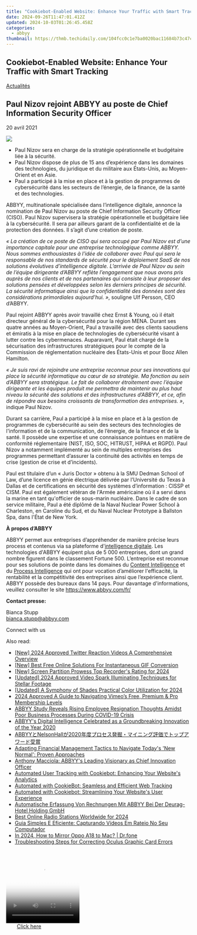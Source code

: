 ```yaml
---
title: "Cookiebot-Enabled Website: Enhance Your Traffic with Smart Tracking"
date: 2024-09-26T11:47:01.412Z
updated: 2024-10-03T01:26:45.458Z
categories:
  - abbyy
thumbnail: https://thmb.techidaily.com/104fcc0c1e7ba0020bac11684b73c47c97661f3e4742e08d1374a286a48bed4c.jpg
---
```


## Cookiebot-Enabled Website: Enhance Your Traffic with Smart Tracking

[Actualités](https://tools.techidaily.com/abbyy/products/)

## Paul Nizov rejoint ABBYY au poste de Chief Information Security Officer

20 avril 2021

![](https://content.abbyy.com/-/media/project/abbyy/abbyy/branchtemplates/shutterstock_1272462163_1296-x-729.jpg?h=729&iar=0&w=1296)

* Paul Nizov sera en charge de la stratégie opérationnelle et budgétaire liée à la sécurité.
* Paul Nizov dispose de plus de 15 ans d’expérience dans les domaines des technologies, du juridique et du militaire aux États-Unis, au Moyen-Orient et en Asie.
* Paul a participé à la mise en place et à la gestion de programmes de cybersécurité dans les secteurs de l’énergie, de la finance, de la santé et des technologies.

ABBYY, multinationale spécialisée dans l’intelligence digitale, annonce la nomination de Paul Nizov au poste de Chief Information Security Officer (CISO). Paul Nizov supervisera la stratégie opérationnelle et budgétaire liée à la cybersécurité. Il sera par ailleurs garant de la confidentialité et de la protection des données. Il s’agit d’une création de poste.

_« La création de ce poste de CISO qui sera occupé par Paul Nizov est d’une importance capitale pour une entreprise technologique comme ABBYY. Nous sommes enthousiastes à l’idée de collaborer avec Paul qui sera le responsable de nos standards de sécurité pour le déploiement SaaS de nos solutions évolutives d’intelligence digitale. L’arrivée de Paul Nizov au sein de l’équipe dirigeante d’ABBYY reflète l’engagement que nous avons pris auprès de nos clients et de nos partenaires qui consiste à leur proposer des solutions pensées et développées selon les derniers principes de sécurité. La sécurité informatique ainsi que la confidentialité des données sont des considérations primordiales aujourd’hui. »_, souligne Ulf Persson, CEO d’ABBYY.

Paul rejoint ABBYY après avoir travaillé chez Ernst & Young, où il était directeur général de la cybersécurité pour la région MENA. Durant ses quatre années au Moyen-Orient, Paul a travaillé avec des clients saoudiens et émiratis à la mise en place de technologies de cybersécurité visant à lutter contre les cybermenaces. Auparavant, Paul était chargé de la sécurisation des infrastructures stratégiques pour le compte de la Commission de réglementation nucléaire des États-Unis et pour Booz Allen Hamilton.

_« Je suis ravi de rejoindre une entreprise reconnue pour ses innovations qui place la sécurité informatique au cœur de sa stratégie. Ma fonction au sein d’ABBYY sera stratégique. Le fait de collaborer étroitement avec l’équipe dirigeante et les équipes produit me permettra de maintenir au plus haut niveau la sécurité des solutions et des infrastructures d’ABBYY, et ce, afin de répondre aux besoins croissants de transformation des entreprises. »_, indique Paul Nizov.

Durant sa carrière, Paul a participé à la mise en place et à la gestion de programmes de cybersécurité au sein des secteurs des technologies de l'information et de la communication, de l’énergie, de la finance et de la santé. Il possède une expertise et une connaissance pointues en matière de conformité réglementaire (NIST, ISO, SOC, HITRUST, HIPAA et RGPD). Paul Nizov a notamment implémenté au sein de multiples entreprises des programmes permettant d’assurer la continuité des activités en temps de crise (gestion de crise et d’incidents).

Paul est titulaire d’un « Juris Doctor » obtenu à la SMU Dedman School of Law, d’une licence en génie électrique délivrée par l’Université du Texas à Dallas et de certifications en sécurité des systèmes d’information : CISSP et CISM. Paul est également vétéran de l'Armée américaine où il a servi dans la marine en tant qu'officier de sous-marin nucléaire. Dans le cadre de son service militaire, Paul a été diplômé de la Naval Nuclear Power School à Charleston, en Caroline du Sud, et du Naval Nuclear Prototype à Ballston Spa, dans l'État de New York.

**À propos d’ABBYY**

ABBYY permet aux entreprises d’appréhender de manière précise leurs process et contenus via sa plateforme d'[intelligence digitale](https://tools.techidaily.com/abbyy/products/). Les technologies d'ABBYY équipent plus de 5 000 entreprises, dont un grand nombre figurent dans le classement Fortune 500\. L’entreprise est reconnue pour ses solutions de pointe dans les domaines du [Content Intelligence](https://tools.techidaily.com/abbyy/products/) et du [Process Intelligence](https://tools.techidaily.com/abbyy/products/) qui ont pour vocation d’améliorer l'efficacité, la rentabilité et la compétitivité des entreprises ainsi que l’expérience client. ABBYY possède des bureaux dans 14 pays. Pour davantage d'informations, veuillez consulter le site <https://www.abbyy.com/fr/>

**Contact presse:**

Bianca Stupp  
[bianca.stupp@abbyy.com](https://tools.techidaily.com/abbyy/products/)  
  
Connect with us

<ins class="adsbygoogle"
     style="display:block"
     data-ad-format="autorelaxed"
     data-ad-client="ca-pub-7571918770474297"
     data-ad-slot="1223367746"></ins>

<ins class="adsbygoogle"
     style="display:block"
     data-ad-client="ca-pub-7571918770474297"
     data-ad-slot="8358498916"
     data-ad-format="auto"
     data-full-width-responsive="true"></ins>

<span class="atpl-alsoreadstyle">Also read:</span>
<div><ul>
<li><a href="https://twitter-videos.techidaily.com/new-2024-approved-twitter-reaction-videos-a-comprehensive-overview/"><u>[New] 2024 Approved Twitter Reaction Videos A Comprehensive Overview</u></a></li>
<li><a href="https://extra-lessons.techidaily.com/new-best-free-online-solutions-for-instantaneous-gif-conversion/"><u>[New] Best Free Online Solutions For Instantaneous GIF Conversion</u></a></li>
<li><a href="https://digital-screen-recording.techidaily.com/new-screen-partition-prowess-top-recorders-rating-for-2024/"><u>[New] Screen Partition Prowess Top Recorder's Rating for 2024</u></a></li>
<li><a href="https://vp-tips.techidaily.com/updated-2024-approved-video-spark-illuminating-techniques-for-stellar-footage/"><u>[Updated] 2024 Approved Video Spark Illuminating Techniques for Stellar Footage</u></a></li>
<li><a href="https://article-helps.techidaily.com/updated-a-symphony-of-shades-practical-color-utilization-for-2024/"><u>[Updated] A Symphony of Shades Practical Color Utilization for 2024</u></a></li>
<li><a href="https://vimeo-videos.techidaily.com/2024-approved-a-guide-to-navigating-vimeos-free-premium-and-pro-membership-levels/"><u>2024 Approved A Guide to Navigating Vimeo’s Free, Premium & Pro Membership Levels</u></a></li>
<li><a href="https://discover-advanced.techidaily.com/abbyy-study-reveals-rising-employee-resignation-thoughts-amidst-poor-business-processes-during-covid-19-crisis/"><u>ABBYY Study Reveals Rising Employee Resignation Thoughts Amidst Poor Business Processes During COVID-19 Crisis</u></a></li>
<li><a href="https://discover-advanced.techidaily.com/abbyys-digital-intelligence-celebrated-as-a-groundbreaking-innovation-of-the-year-2020/"><u>ABBYY's Digital Intelligence Celebrated as a Groundbreaking Innovation of the Year 2020</u></a></li>
<li><a href="https://discover-advanced.techidaily.com/abbyynelsonhall2020/"><u>ABBYYとNelsonHallが2020年度プロセス発掘・マイニング評価でトップアワード受賞</u></a></li>
<li><a href="https://discover-advanced.techidaily.com/adapting-financial-management-tactics-to-navigate-todays-new-normal-proven-approaches/"><u>Adapting Financial Management Tactics to Navigate Today's 'New Normal': Proven Approaches</u></a></li>
<li><a href="https://discover-advanced.techidaily.com/anthony-macciola-abbyys-leading-visionary-as-chief-innovation-officer/"><u>Anthony Macciola: ABBYY's Leading Visionary as Chief Innovation Officer</u></a></li>
<li><a href="https://discover-advanced.techidaily.com/automated-user-tracking-with-cookiebot-enhancing-your-websites-analytics/"><u>Automated User Tracking with Cookiebot: Enhancing Your Website's Analytics</u></a></li>
<li><a href="https://discover-advanced.techidaily.com/automated-with-cookiebot-seamless-and-efficient-web-tracking/"><u>Automated with CookieBot: Seamless and Efficient Web Tracking</u></a></li>
<li><a href="https://discover-advanced.techidaily.com/automated-with-cookiebot-streamlining-your-websites-user-experience/"><u>Automated with Cookiebot: Streamlining Your Website's User Experience</u></a></li>
<li><a href="https://discover-advanced.techidaily.com/automatische-erfassung-von-rechnungen-mit-abbyy-bei-der-deurag-hotel-holding-gmbh/"><u>Automatische Erfassung Von Rechnungen Mit ABBYY Bei Der Deurag-Hotel Holding GmbH</u></a></li>
<li><a href="https://extra-lessons.techidaily.com/best-online-radio-stations-worldwide-for-2024/"><u>Best Online Radio Stations Worldwide for 2024</u></a></li>
<li><a href="https://tech-recovery.techidaily.com/guia-simples-e-eficiente-capturando-videos-em-rateio-no-seu-computador/"><u>Guia Simples E Eficiente: Capturando Vídeos Em Rateio No Seu Computador</u></a></li>
<li><a href="https://screen-mirror.techidaily.com/in-2024-how-to-mirror-oppo-a18-to-mac-drfone-by-drfone-android/"><u>In 2024, How to Mirror Oppo A18 to Mac? | Dr.fone</u></a></li>
<li><a href="https://win-answers.techidaily.com/troubleshooting-steps-for-correcting-oculus-graphic-card-errors/"><u>Troubleshooting Steps for Correcting Oculus Graphic Card Errors</u></a></li>
</ul></div>

<!-- affiliate ads begin -->
<span id="1304648">
					<video width="200" height="200" style="cursor:pointer"
           poster="//a.impactradius-go.com/display-clicktoplayimage/1304648.png"
           onclick="if(!this.playClicked){this.play();this.setAttribute('controls',true);this.playClicked=true;}">
	   <source src="//a.impactradius-go.com/display-ad/15852-1304648">
	   <img src="//a.impactradius-go.com/display-clicktoplayimage/1304648.png" style="border: none; height: 100%; width: 100%; object-fit: contain">
	</video>
	<div style="width:125px;text-align:center"><a href="javascript:window.open(decodeURIComponent('https%3A%2F%2Fthefitville.pxf.io%2Fc%2F5597632%2F1304648%2F15852'), '_blank');void(0);">Click here</a></div>
</span>
<img height="0" width="0" src="https://imp.pxf.io/i/5597632/1304648/15852" style="position:absolute;visibility:hidden;" border="0" />
<!-- affiliate ads end -->

